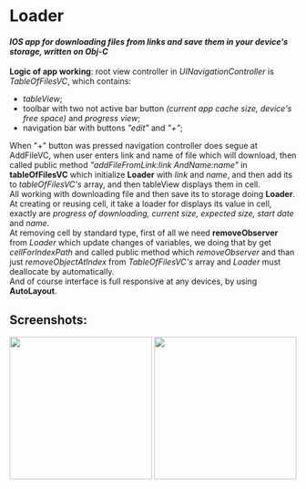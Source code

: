 # Loader

#### *IOS app for downloading files from links and save them in your device's storage, written on Obj-C*

**Logic of app working**: root view controller in *UINavigationController* is *TableOfFilesVC*, which contains: 
- *tableView*; 
- toolbar with two not active bar button *(current app cache size, device's free space)* and *progress view*;
- navigation bar with buttons *"edit"* and *"+"*;

When "+" button was pressed navigation controller does segue at AddFileVC, when user enters link and name of file which will download, then called public method *"addFileFromLink:link AndName:name"* in **tableOfFilesVC** which initialize **Loader** with *link* and *name*, and then add its to *tableOfFilesVC's* array, and then tableView displays them in cell. <br />
All working with downloading file and then save its to storage doing **Loader**. <br />
At creating or reusing cell, it take a loader for displays its value in cell, exactly are *progress of downloading, current size, expected size, start date* and *name*. <br />
At removing cell by standard type, first of all we need **removeObserver** from *Loader* which update changes of variables, we doing that by get *cellForIndexPath* and called public method which *removeObserver* and than just *removeObjectAtIndex* from *TableOfFilesVC's* array and *Loader* must deallocate by automatically. <br />
And of course interface is full responsive at any devices, by using **AutoLayout**.
## Screenshots:
<p align="center">
<img src="https://pp.userapi.com/c836420/v836420107/e051/EWzMmXRfSFo.jpg" width="250">
<img src="https://pp.userapi.com/c836420/v836420107/e02a/suJ1DWGKy4s.jpg" width="250">
</p>
